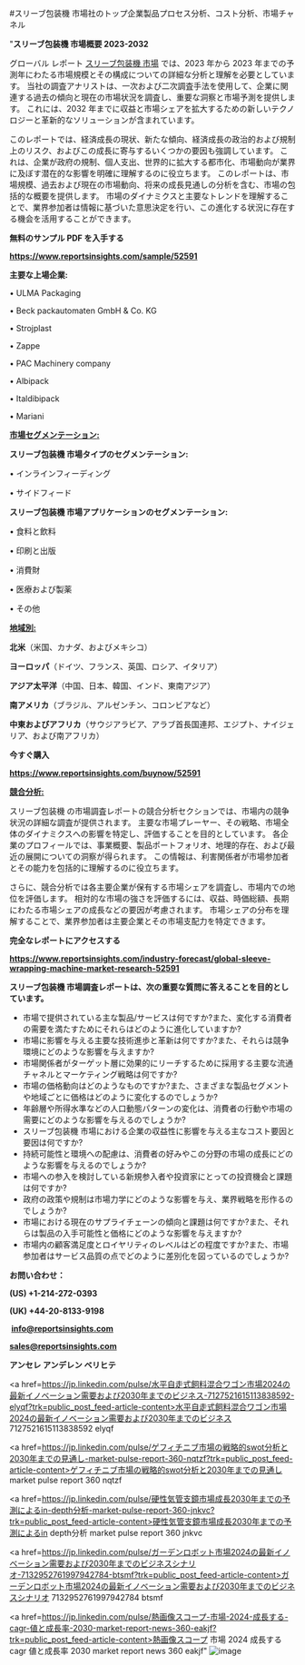 #スリーブ包装機 市場社のトップ企業製品プロセス分析、コスト分析、市場チャネル

"<strong>スリーブ包装機 市場概要 2023-2032</strong>

グローバル レポート <a href=https://www.reportsinsights.com/sample/52591>スリーブ包装機 市場</a> では、2023 年から 2023 年までの予測年にわたる市場規模とその構成についての詳細な分析と理解を必要としています。 当社の調査アナリストは、一次および二次調査手法を使用して、企業に関連する過去の傾向と現在の市場状況を調査し、重要な洞察と市場予測を提供します。 これには、2032 年までに収益と市場シェアを拡大​​するための新しいテクノロジーと革新的なソリューションが含まれています。

このレポートでは、経済成長の現状、新たな傾向、経済成長の政治的および規制上のリスク、およびこの成長に寄与するいくつかの要因も強調しています。 これは、企業が政府の規制、個人支出、世界的に拡大する都市化、市場動向が業界に及ぼす潜在的な影響を明確に理解するのに役立ちます。 このレポートは、市場規模、過去および現在の市場動向、将来の成長見通しの分析を含む、市場の包括的な概要を提供します。 市場のダイナミクスと主要なトレンドを理解することで、業界参加者は情報に基づいた意思決定を行い、この進化する状況に存在する機会を活用することができます。

<strong><b>無料のサンプル PDF を入手する</b></strong>

<a href=https://www.reportsinsights.com/sample/52591><strong><u>https://www.reportsinsights.com/sample/52591</u></strong></a>

<strong>主要な上場企業:</strong>

• ULMA Packaging

• Beck packautomaten GmbH & Co. KG

• Strojplast

• Zappe

• PAC Machinery company

• Albipack

• Italdibipack

• Mariani

<strong><u>市場セグメンテーション</u></strong><strong><u>:</u></strong>

<strong>スリーブ包装機 市場タイプのセグメンテーション:</strong>

• インラインフィーディング

• サイドフィード

<strong>スリーブ包装機 市場アプリケーションのセグメンテーション:</strong>

• 食料と飲料

• 印刷と出版

• 消費財

• 医療および製薬

• その他

<strong><u>地域別</u></strong><strong><u>:</u></strong>

<strong>北米</strong>（米国、カナダ、およびメキシコ）

<strong>ヨーロッパ</strong>（ドイツ、フランス、英国、ロシア、イタリア）

<strong>アジア太平洋</strong>（中国、日本、韓国、インド、東南アジア）

<strong>南アメリカ</strong>（ブラジル、アルゼンチン、コロンビアなど）

<strong>中東およびアフリカ</strong>（サウジアラビア、アラブ首長国連邦、エジプト、ナイジェリア、および南アフリカ）

<strong>今すぐ購入</strong>

<a href=https://www.reportsinsights.com/buynow/52591><strong><u>https://www.reportsinsights.com/buynow/52591</u></strong></a>

<strong><u>競合分析:</u></strong>

スリーブ包装機 の市場調査レポートの競合分析セクションでは、市場内の競争状況の詳細な調査が提供されます。 主要な市場プレーヤー、その戦略、市場全体のダイナミクスへの影響を特定し、評価することを目的としています。 各企業のプロフィールでは、事業概要、製品ポートフォリオ、地理的存在、および最近の展開についての洞察が得られます。 この情報は、利害関係者が市場参加者とその能力を包括的に理解するのに役立ちます。

さらに、競合分析では各主要企業が保有する市場シェアを調査し、市場内での地位を評価します。 相対的な市場の強さを評価するには、収益、時価総額、長期にわたる市場シェアの成長などの要因が考慮されます。 市場シェアの分布を理解することで、業界参加者は主要企業とその市場支配力を特定できます。

<strong>完全なレポートにアクセスする</strong>

<a href=https://www.reportsinsights.com/industry-forecast/global-sleeve-wrapping-machine-market-research-52591><strong><u><b>https://www.reportsinsights.com/industry-forecast/global-sleeve-wrapping-machine-market-research-52591</b></u></strong></a>

<strong><b>スリーブ包装機 市場調査レポートは、次の重要な質問に答えることを目的としています。</b></strong>
<ul>
  <li>市場で提供されている主な製品/サービスは何ですか?また、変化する消費者の需要を満たすためにそれらはどのように進化していますか?</li>
  <li>市場に影響を与える主要な技術進歩と革新は何ですか?また、それらは競争環境にどのような影響を与えますか?</li>
  <li>市場関係者がターゲット層に効果的にリーチするために採用する主要な流通チャネルとマーケティング戦略は何ですか?</li>
  <li>市場の価格動向はどのようなものですか?また、さまざまな製品セグメントや地域ごとに価格はどのように変化するのでしょうか?</li>
  <li>年齢層や所得水準などの人口動態パターンの変化は、消費者の行動や市場の需要にどのような影響を与えるのでしょうか?</li>
  <li>スリーブ包装機 市場における企業の収益性に影響を与える主なコスト要因と要因は何ですか?</li>
  <li>持続可能性と環境への配慮は、消費者の好みやこの分野の市場の成長にどのような影響を与えるのでしょうか?</li>
  <li>市場への参入を検討している新規参入者や投資家にとっての投資機会と課題は何ですか?</li>
  <li>政府の政策や規制は市場力学にどのような影響を与え、業界戦略を形作るのでしょうか?</li>
  <li>市場における現在のサプライチェーンの傾向と課題は何ですか?また、それらは製品の入手可能性と価格にどのような影響を与えますか?</li>
  <li>市場内の顧客満足度とロイヤリティのレベルはどの程度ですか?また、市場参加者はサービス品質の点でどのように差別化を図っているのでしょうか?</li>
</ul>
<strong>お問い合わせ：</strong>

<strong>(US) +1-214-272-0393</strong>

<strong>(UK) +44-20-8133-9198</strong>

<strong> </strong><a href=info@reportsinsights.com><strong><u>info@reportsinsights.com</u></strong></a>

<a href=sales@reportsinsights.com><strong><u>sales@reportsinsights.com</u></strong></a>

<strong>アンセレ アンデレン ベリヒテ</strong>

<a href=https://jp.linkedin.com/pulse/水平自走式飼料混合ワゴン市場2024の最新イノベーション需要および2030年までのビジネス-7127521615113838592-elyqf?trk=public_post_feed-article-content>水平自走式飼料混合ワゴン市場2024の最新イノベーション需要および2030年までのビジネス 7127521615113838592 elyqf</a>

<a href=https://jp.linkedin.com/pulse/ゲフィチニブ市場の戦略的swot分析と2030年までの見通し-market-pulse-report-360-nqtzf?trk=public_post_feed-article-content>ゲフィチニブ市場の戦略的swot分析と2030年までの見通し market pulse report 360 nqtzf</a>

<a href=https://jp.linkedin.com/pulse/硬性気管支鏡市場成長2030年までの予測によるin-depth分析-market-pulse-report-360-jnkvc?trk=public_post_feed-article-content>硬性気管支鏡市場成長2030年までの予測によるin depth分析 market pulse report 360 jnkvc</a>

<a href=https://jp.linkedin.com/pulse/ガーデンロボット市場2024の最新イノベーション需要および2030年までのビジネスシナリオ-7132952761997942784-btsmf?trk=public_post_feed-article-content>ガーデンロボット市場2024の最新イノベーション需要および2030年までのビジネスシナリオ 7132952761997942784 btsmf</a>

<a href=https://jp.linkedin.com/pulse/熱画像スコープ-市場-2024-成長する-cagr-値と成長率-2030-market-report-news-360-eakjf?trk=public_post_feed-article-content>熱画像スコープ 市場 2024 成長する cagr 値と成長率 2030 market report news 360 eakjf</a>"
![image](https://github.com/ahaan12367/RIMarket24/assets/158471582/3ce1f6cd-9832-44b4-90a2-380eec5355b6)
